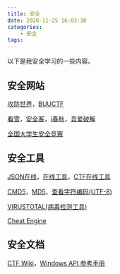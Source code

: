 ```yaml
---
title: 安全
date: 2020-11-25 16:03:30
categories:
    - 安全
tags:
---
```


以下是我安全学习的一些内容。

<!--more-->

## 安全网站

[攻防世界](https://adworld.xctf.org.cn/)，[BUUCTF](https://buuoj.cn/)

[看雪](https://bbs.kanxue.com/)，[安全客](https://www.anquanke.com/)，[i春秋](https://www.ichunqiu.com/)，[吾爱破解](https://www.52pojie.cn/)

[全国大学生安全竞赛](http://www.ciscn.cn/)

## 安全工具

[JSON在线](https://www.sojson.com/)，[在线工具](https://tool.lu/)，[CTF在线工具](http://www.hiencode.com/)

[CMD5](https://www.cmd5.com/)，[MD5](https://www.somd5.com/)，[查看字符编码(UTF-8)](http://www.mytju.com/classcode/tools/encode_utf8.asp)

[VIRUSTOTAL(病毒检测工具)](https://www.virustotal.com/)

[Cheat Engine](https://cheatengine.org/)

## 安全文档

[CTF Wiki](https://ctf-wiki.org/)，[Windows API 参考手册](http://www.office-cn.net/t/api/api_content.htm)
